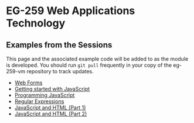 # EG-259 Web Applications Technology

## Examples from the Sessions

This page and the associated example code will be added to as the module is developed.
You should run `git pull` frequently in your copy of the eg-259-vm repository to track updates. 

* [Web Forms](lecture3)
* [Getting started with JavaScript](lecture5)
* [Programming JavaScript](lecture6)
* [Regular Expressions](lecture7)
* [JavaScript and HTML (Part 1)](lecture8)
* [JavaScript and HTML (Part 2)](lecture9)
